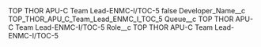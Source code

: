 <?xml version="1.0" encoding="UTF-8"?>
<CustomMetadata xmlns="http://soap.sforce.com/2006/04/metadata" xmlns:xsi="http://www.w3.org/2001/XMLSchema-instance" xmlns:xsd="http://www.w3.org/2001/XMLSchema">
    <label>TOP THOR APU-C Team Lead-ENMC-I/TOC-5</label>
    <protected>false</protected>
    <values>
        <field>Developer_Name__c</field>
        <value xsi:type="xsd:string">TOP_THOR_APU_C_Team_Lead_ENMC_I_TOC_5</value>
    </values>
    <values>
        <field>Queue__c</field>
        <value xsi:type="xsd:string">TOP THOR APU-C Team Lead-ENMC-I/TOC-5</value>
    </values>
    <values>
        <field>Role__c</field>
        <value xsi:type="xsd:string">TOP THOR APU-C Team Lead-ENMC-I/TOC-5</value>
    </values>
</CustomMetadata>

